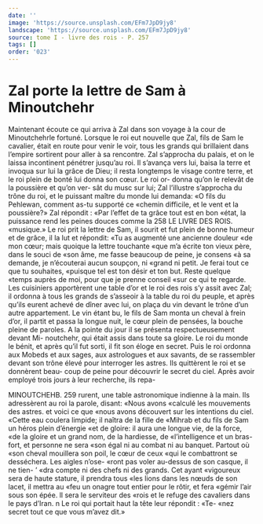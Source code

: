 ```yaml
---
date: ''
image: 'https://source.unsplash.com/EFm7JpD9jy8'
landscape: 'https://source.unsplash.com/EFm7JpD9jy8'
source: tome I - livre des rois - P. 257
tags: []
order: '023'
---
```


# Zal porte la lettre de Sam à Minoutchehr

Maintenant écoute ce qui arriva à Zal dans son voyage à la cour de Minoutchehrle fortuné. Lorsque
le roi eut nouvelle que Zal, fils de Sam le cavalier, était en route pour venir le voir, tous les grands qui brillaient dans l’empire sortirent pour aller à sa rencontre. Zal s’approcha du palais, et on le laissa incontinent pénétrer jusqu’au roi. Il s’avança vers
lui, baisa la terre et invoqua sur lui la grâce de Dieu; il resta longtemps le visage contre terre, et le roi plein de bonté lui donna son cœur. Le roi or- donna qu’on le relevât de la poussière et qu’on ver-
sât du musc sur lui; Zal l’illustre s’approcha du trône
du roi, et le puissant maître du monde lui demanda: «O fils du Pehlewan, comment as-tu supporté ce «chemin difficile, et le vent et la poussière?» Zal répondit : «Par l’effet de ta grâce tout est en bon
«état, la puissance rend les peines douces comme la
258 LE LIVRE DES ROIS.
«musique.» Le roi prit la lettre de Sam, il sourit et fut plein de bonne humeur et de grâce, il la lut et répondit: «Tu as augmenté une ancienne douleur
«de mon cœur; mais quoique la lettre touchante «que m’a écrite ton vieux père, dans le souci de
«son âme, me fasse beaucoup de peine, je consens «à sa demande, je n’écouterai aucun soupçon, ni
«grand ni petit. Je ferai tout ce que tu souhaites, «puisque tel est ton désir et ton but. Reste quelque «temps auprès de moi, pour que je prenne conseil «sur ce qui te regarde.
Les cuisiniers apportèrent une table d’or et le roi
des rois s’y assit avec Zal; il ordonna à tous les grands de s’asseoir à la table du roi du peuple, et
après qu’ils eurent achevé de dîner avec lui, on plaça
du vin devant le trône d’un autre appartement. Le
vin étant bu, le fils de Sam monta un cheval à frein d’or, il partit et passa la longue nuit, le cœur plein
de pensées, la bouche pleine de paroles. A la pointe du jour il se présenta respectueusement devant Mi- noutchehr, qui était assis dans toute sa gloire. Le roi du monde le bénit, et après qu’il fut sorti, il fit son
éloge en secret. Puis le roi ordonna aux Mobeds et aux sages, aux astrologues et aux savants, de se rassembler devant son trône élevé pour interroger
les astres. Ils quittèrent le roi et se donnèrent beau- coup de peine pour découvrir le secret du ciel. Après avoir employé trois jours à leur recherche, ils repa-

MINOUTCHEHB. 259 rurent, une table astronomique indienne à la main.
Ils adressèrent au roi la parole, disant: «Nous avons «calculé les mouvements des astres. et voici ce que «nous avons découvert sur les intentions du ciel. «Cette eau coulera limpide; il naîtra de la fille de «Mihrab et du fils de Sam un héros plein d’énergie
«et de gloire: il aura une longue vie, de la force, «de la gloire et un grand nom, de la hardiesse, de «l’intelligence et un bras-fort, et personne ne sera «son égal ni au combat ni au banquet. Partout où «son cheval mouillera son poil, le cœur de ceux «qui le combattront se desséchera. Les aigles n’ose-
«ront pas voler au-dessus de son casque, il ne tien- ’
«dra compte ni des chefs ni des grands. Cet ayant
«vigoureux sera de haute stature, il prendra tous
«les lions dans les nœuds de son lacet, il mettra au
«feu un onagre tout entier pour le rôtir, et fera «gémir l’air sous son épée. ll sera le serviteur des
«rois et le refuge des cavaliers dans le pays d’Iran. n Le roi qui portait haut la tête leur répondit : «Te- «nez secret tout ce que vous m’avez dit.»

